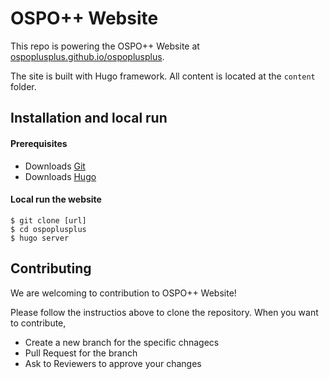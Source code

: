 # OSPO++ Website

This repo is powering the OSPO++ Website at [ospoplusplus.github.io/ospoplusplus](https://ospoplusplus.github.io/ospoplusplus/).

The site is built with Hugo framework. All content is located at the `content` folder.

## Installation and local run

#### Prerequisites
* Downloads [Git](https://git-scm.com/downloads)
* Downloads [Hugo](https://gohugo.io/getting-started/installing/)

#### Local run the website

```
$ git clone [url]
$ cd ospoplusplus
$ hugo server
```

## Contributing

We are welcoming to contribution to OSPO++ Website!

Please follow the instructios above to clone the repository. When you want to contribute,
* Create a new branch for the specific chnagecs
* Pull Request for the branch
* Ask to Reviewers to approve your changes